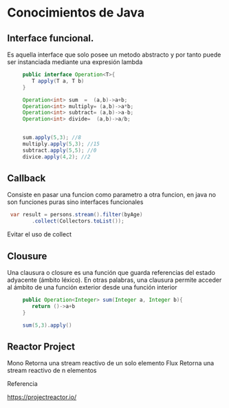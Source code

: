 # Conocimientos de Java

## Interface funcional.

Es aquella interface que solo posee un metodo abstracto y por tanto puede ser instanciada mediante una expresión lambda

```Java
     public interface Operation<T>{
        T apply(T a, T b)
     }

     Operation<int> sum  =  (a,b)->a+b;
     Operation<int> multiply= (a,b)->a*b;
     Operation<int> subtract= (a,b)->a-b;
     Operation<int> divide=  (a,b)->a/b;


     sum.apply(5,3); //8
     multiply.apply(5,3); //15
     subtract.apply(5,5); //0
     divice.apply(4,2); //2


```

## Callback

Consiste en pasar una funcion como parametro a otra funcion, en java no son funciones puras sino interfaces funcionales

```Java
 var result = persons.stream().filter(byAge)
        .collect(Collectors.toList());
```

Evitar el uso de collect

## Clousure

Una clausura o closure es una función que guarda referencias del estado adyacente (ámbito léxico). En otras palabras, una clausura permite acceder al ámbito de una función exterior desde una función interior

```Java
     public Operation<Integer> sum(Integer a, Integer b){
        return ()->a+b
     }

     sum(5,3).apply()
```

## Reactor Project

Mono<T> 
    Retorna una stream reactivo de un solo elemento
Flux<T>
    Retorna una stream reactivo de n  elementos

Referencia

https://projectreactor.io/



